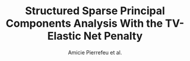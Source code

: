 ---
author: Amicie Pierrefeu et al.
title: Structured Sparse Principal Components Analysis With the TV-Elastic Net Penalty
journal: IEEE Transactions on Medical Imaging
year: 2018
type: article
url: http -//ieeexplore.ieee.org/document/8025614/
doi: 10.1109/TMI.2017.2749140
---